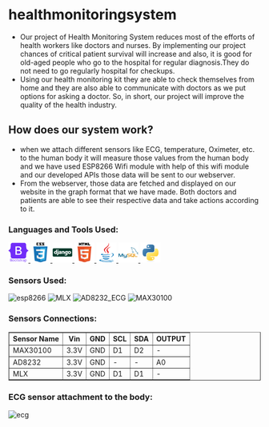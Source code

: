# healthmonitoringsystem


- Our project of Health Monitoring System reduces most of the efforts of health workers like doctors and nurses.
By implementing our project chances of critical patient survival will increase and also, it is good for old-aged people 
who go to the hospital for regular diagnosis.They do not need to go regularly hospital for checkups. 
- Using our health monitoring kit they are able to check themselves from home and they are also able to communicate with 
doctors as we put options for asking a doctor. So, in short, our project will improve the quality of the health industry.



## How does our system work?

- when we attach different sensors like ECG, temperature, Oximeter, etc. to the human body it will measure those values from 
the human body and we have used ESP8266 Wifi module with help of this wifi module and our developed APIs those data will 
be sent to our webserver. 
- From the webserver, those data are fetched and displayed on our website in the graph format that we have made.
Both doctors and patients are able to see their respective data and take actions according to it.



<h3 align="left">Languages and Tools Used:</h3>
<p align="left"> <a href="https://getbootstrap.com" target="_blank"> <img src="https://raw.githubusercontent.com/devicons/devicon/master/icons/bootstrap/bootstrap-plain-wordmark.svg" alt="bootstrap" width="40" height="40"/> </a> <a href="https://www.w3schools.com/css/" target="_blank"> <img src="https://raw.githubusercontent.com/devicons/devicon/master/icons/css3/css3-original-wordmark.svg" alt="css3" width="40" height="40"/> </a> <a href="https://www.djangoproject.com/" target="_blank"> <img src="https://raw.githubusercontent.com/devicons/devicon/master/icons/django/django-original.svg" alt="django" width="40" height="40"/> </a> <a href="https://www.w3.org/html/" target="_blank"> <img src="https://raw.githubusercontent.com/devicons/devicon/master/icons/html5/html5-original-wordmark.svg" alt="html5" width="40" height="40"/> </a> <a href="https://www.java.com" target="_blank"> <img src="https://raw.githubusercontent.com/devicons/devicon/master/icons/java/java-original.svg" alt="java" width="40" height="40"/> </a> <a href="https://www.mysql.com/" target="_blank"> <img src="https://raw.githubusercontent.com/devicons/devicon/master/icons/mysql/mysql-original-wordmark.svg" alt="mysql" width="40" height="40"/> </a> <a href="https://www.python.org" target="_blank"> <img src="https://raw.githubusercontent.com/devicons/devicon/master/icons/python/python-original.svg" alt="python" width="40" height="40"/> </a> </p>

<h3 align="left">Sensors Used:</h3>
<p align="left">
<img src="https://github.com/parthparikh02/healthmonitoringsystem/blob/master/IOT%20CODE/esp8266.jpg" alt="esp8266" width="200" height="150"/>
<img src="https://github.com/parthparikh02/healthmonitoringsystem/blob/master/IOT%20CODE/MLX.jpg" alt="MLX" width="200" height="150"/>
<img src="https://github.com/parthparikh02/healthmonitoringsystem/blob/master/IOT%20CODE/AD8232_ECG.jpg" alt="AD8232_ECG" width="200" height="150"/>
<img src="https://github.com/parthparikh02/healthmonitoringsystem/blob/master/IOT%20CODE/MAX30100.jpg" alt="MAX30100" width="200" height="150"/>
</p>

<h3 align="left">Sensors Connections:</h3>
<table class="tftable" border="1">
<tr><th>Sensor Name</th><th>Vin</th><th>GND</th><th>SCL</th><th>SDA</th><th>OUTPUT</th></tr>
<tr><td>MAX30100</td><td> 3.3V </td><td> GND </td><td> D1 </td><td> D2 </td><td> - </td></tr>
<tr><td>AD8232</td><td> 3.3V </td><td> GND </td><td> - </td><td> - </td><td> A0 </td></tr>
<tr><td>MLX</td><td> 3.3V </td><td> GND </td><td> D1 </td><td> D1 </td><td> - </td></tr>

</table>


<h3 align="left">ECG sensor attachment to the body:</h3>
<p align="left">
<img src="https://github.com/parthparikh02/healthmonitoringsystem/blob/master/IOT%20CODE/ecg_placement.jpg" alt="ecg" width="400" height="200"/>
</p>

